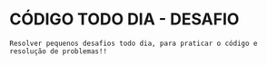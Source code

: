 <H1>CÓDIGO TODO DIA - DESAFIO </H1>

```
Resolver pequenos desafios todo dia, para praticar o código e resolução de problemas!!

```